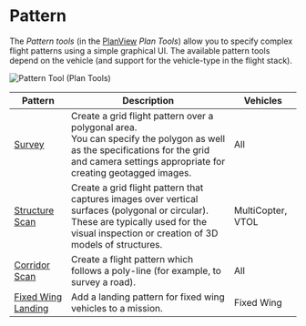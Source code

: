 # Pattern

The _Pattern tools_ (in the [PlanView](../plan_view/plan_view.md) _Plan Tools_) allow you to specify complex flight patterns using a simple graphical UI.
The available pattern tools depend on the vehicle (and support for the vehicle-type in the flight stack).

![Pattern Tool (Plan Tools)](../../../assets/plan/pattern/pattern_tool.jpg)

| Pattern                                                          | Description                                                                                                                                                                                        | Vehicles          |
| ---------------------------------------------------------------- | -------------------------------------------------------------------------------------------------------------------------------------------------------------------------------------------------- | ----------------- |
| [Survey](../plan_view/pattern_survey.md)                         | Create a grid flight pattern over a polygonal area. <br />You can specify the polygon as well as the specifications for the grid and camera settings appropriate for creating geotagged images.    | All               |
| [Structure Scan](../plan_view/pattern_structure_scan_v2.md)      | Create a grid flight pattern that captures images over vertical surfaces (polygonal or circular). <br />These are typically used for the visual inspection or creation of 3D models of structures. | MultiCopter, VTOL |
| [Corridor Scan](../plan_view/pattern_corridor_scan.md)           | Create a flight pattern which follows a poly-line (for example, to survey a road).                                                                                                                 | All               |
| [Fixed Wing Landing](../plan_view/pattern_fixed_wing_landing.md) | Add a landing pattern for fixed wing vehicles to a mission.                                                                                                                                        | Fixed Wing        |
